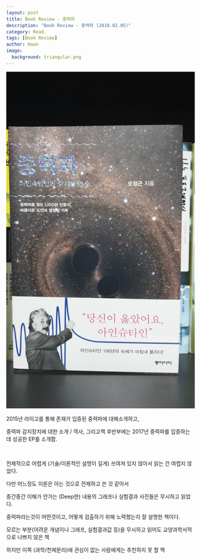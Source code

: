 ```yaml
---
layout: post
title: Book Review - 중력파
description: "Book Review - 중력파 (2018.02.05)" 
category: Read.
tags: [Book Review]
author: Haan
image:
  background: triangular.png
---
```

<img src="/assets/img/gravity.jpg">
<br/>
<p>2015년 라이고를 통해 존재가 입증된 중력파에 대해소개하고,</p>
<p>중력파 감지장치에 대한 소개 / 역사, 그리고책 후반부에는 2017년 중력파를 입증하는데 성공한 EP를 소개함.</p>
<br/>
<p>전체적으로 어렵게 (기술/이론적인 설명이 길게) 쓰여져 있지 않아서 읽는 건 여렵지 않았다.</p>
<p>다만 어느정도 이론은 아는 것으로 전제하고 쓴 것 같아서 </p>
<p>중간중간 이해가 안가는 (Deep한) 내용의 그래프나 실험결과 사진들은 무시하고 읽었다.</p>
<p>중력파라는것이 어떤것이고, 어떻게 검출하기 위해 노력했는지 잘 설명한 책이다.</p>
<p>모르는 부분(어려운 개념이나 그래프, 실험결과값 등)을 무시하고 읽어도 교양과학서적으로 나쁘지 않은 책</p>
<p>하지만 이쪽 (과학/천체문리)에 관심이 없는 사람에게는 추천하지 못 할 책</p>

